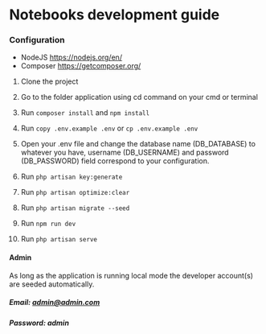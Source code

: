 # Notebooks development guide #

### Configuration ###

- NodeJS https://nodejs.org/en/
- Composer https://getcomposer.org/

1. Clone the project

2. Go to the folder application using cd command on your cmd or terminal

3. Run ```composer install``` and ```npm install```

4. Run ```copy .env.example .env``` or ```cp .env.example .env```

5. Open your .env file and change the database name (DB_DATABASE) to whatever you have, username (DB_USERNAME) and password (DB_PASSWORD) field correspond to your configuration.

6. Run ```php artisan key:generate```

7. Run ```php artisan optimize:clear```

8. Run ```php artisan migrate --seed```

9. Run ```npm run dev```

10. Run ```php artisan serve```

#### Admin
As long as the application is running local mode the developer account(s) are seeded automatically. 

##### Email: admin@admin.com
##### Password: admin
